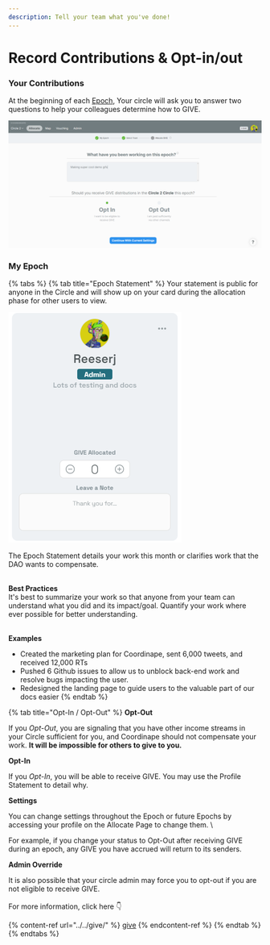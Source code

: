 ```yaml
---
description: Tell your team what you've done!
---
```


# Record Contributions & Opt-in/out

### Your Contributions

At the beginning of each [Epoch](../../epochs/), Your circle will ask you to answer two questions to help your colleagues determine how to GIVE.

![](<../../../.gitbook/assets/image (7).png>)

### My Epoch

{% tabs %}
{% tab title="Epoch Statement" %}
Your statement is public for anyone in the Circle and will show up on your card during the allocation phase for other users to view.

![](<../../../.gitbook/assets/image (22) (1).png>)

The Epoch Statement details your work this month or clarifies work that the DAO wants to compensate.

\
**Best Practices**\
It's best to summarize your work so that anyone from your team can understand what you did and its impact/goal. Quantify your work where ever possible for better understanding.

\
**Examples**

* Created the marketing plan for Coordinape, sent 6,000 tweets, and received 12,000 RTs
* Pushed 6 Github issues to allow us to unblock back-end work and resolve bugs impacting the user.
* Redesigned the landing page to guide users to the valuable part of our docs easier
{% endtab %}

{% tab title="Opt-In / Opt-Out" %}
**Opt-Out**

If you _Opt-Out_, you are signaling that you have other income streams in your Circle sufficient for you, and Coordinape should not compensate your work. **It will be impossible for others to give to you.**

**Opt-In**

If you _Opt-In_, you will be able to receive GIVE. You may use the Profile Statement to detail why.

**Settings**

You can change settings throughout the Epoch or future Epochs by accessing your profile on the Allocate Page to change them. \\

For example, if you change your status to Opt-Out after receiving GIVE during an epoch, any GIVE you have accrued will return to its senders.

**Admin Override**

It is also possible that your circle admin may force you to opt-out if you are not eligible to receive GIVE.\
\
For more information, click here 👇

{% content-ref url="../../give/" %}
[give](../../give/)
{% endcontent-ref %}
{% endtab %}
{% endtabs %}
